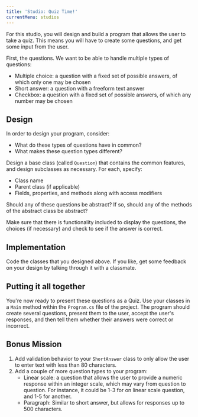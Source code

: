 ```yaml
---
title: 'Studio: Quiz Time!'
currentMenu: studios
---
```


For this studio, you will design and build a program that allows the user to take a quiz. This means you will have to create some questions, and get some input from the user.

First, the questions. We want to be able to handle multiple types of questions:
- Multiple choice: a question with a fixed set of possible answers, of which only one may be chosen
- Short answer: a question with a freeform text answer
- Checkbox: a question with a fixed set of possible answers, of which any number may be chosen

## Design

In order to design your program, consider:

* What do these types of questions have in common?
* What makes these question types different?

Design a base class (called `Question`) that contains the common features, and design subclasses as necessary. For each, specify:
- Class name
- Parent class (if applicable)
- Fields, properties, and methods along with access modifiers

Should any of these questions be abstract? If so, should any of the methods of the abstract class be abstract?

Make sure that there is functionality included to display the questions, the choices (if necessary) and check to see if the answer is correct.

## Implementation

Code the classes that you designed above. If you like, get some feedback on your design by talking through it with a classmate.

## Putting it all together

You're now ready to present these questions as a Quiz. Use your classes in a `Main` method  within the `Program.cs` file of the project. The program should create several questions, present them to the user, accept the user's responses, and then tell them whether their answers were correct or incorrect.

## Bonus Mission

1. Add validation behavior to your `ShortAnswer` class to only allow the user to enter text with less than 80 characters.
2. Add a couple of more question types to your program:
    - Linear scale: a question that allows the user to provide a numeric response within an integer scale, which may vary from question to question. For instance, it could be 1-3 for on linear scale question, and 1-5 for another.
    - Paragraph: Similar to short answer, but allows for responses up to 500 characters.
